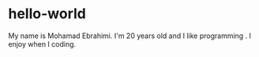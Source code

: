 # hello-world
My name is Mohamad Ebrahimi. I'm 20 years old and I like programming . I enjoy when I coding.
